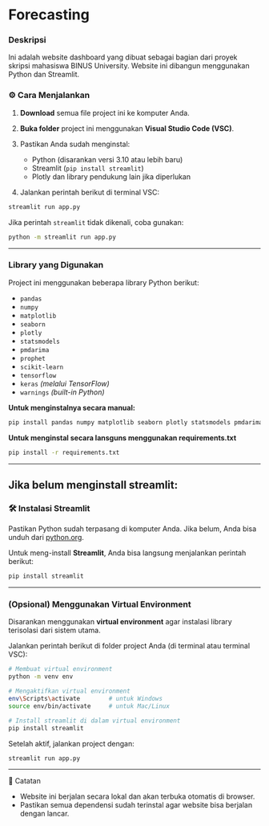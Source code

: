 # Forecasting
### Deskripsi

Ini adalah website dashboard yang dibuat sebagai bagian dari proyek skripsi mahasiswa BINUS University. Website ini dibangun menggunakan Python dan Streamlit.

### ⚙️ Cara Menjalankan

1. **Download** semua file project ini ke komputer Anda.

2. **Buka folder** project ini menggunakan **Visual Studio Code (VSC)**.

3. Pastikan Anda sudah menginstal:

   * Python (disarankan versi 3.10 atau lebih baru)
   * Streamlit (`pip install streamlit`)
   * Plotly dan library pendukung lain jika diperlukan

4. Jalankan perintah berikut di terminal VSC:

```bash
streamlit run app.py
```

Jika perintah `streamlit` tidak dikenali, coba gunakan:

```bash
python -m streamlit run app.py
```

---

###  Library yang Digunakan

Project ini menggunakan beberapa library Python berikut:

* `pandas`
* `numpy`
* `matplotlib`
* `seaborn`
* `plotly`
* `statsmodels`
* `pmdarima`
* `prophet`
* `scikit-learn`
* `tensorflow`
* `keras` *(melalui TensorFlow)*
* `warnings` *(built-in Python)*

**Untuk menginstalnya secara manual:**

```bash
pip install pandas numpy matplotlib seaborn plotly statsmodels pmdarima prophet scikit-learn tensorflow
```

**Untuk menginstal secara lansguns menggunakan requirements.txt**
```bash
pip install -r requirements.txt
```
--- 
Jika belum menginstall streamlit:
---

### 🛠️ Instalasi Streamlit

Pastikan Python sudah terpasang di komputer Anda. Jika belum, Anda bisa unduh dari [python.org](https://www.python.org/downloads/).

Untuk meng-install **Streamlit**, Anda bisa langsung menjalankan perintah berikut:

```bash
pip install streamlit
```

---

### (Opsional) Menggunakan Virtual Environment

Disarankan menggunakan **virtual environment** agar instalasi library terisolasi dari sistem utama.

Jalankan perintah berikut di folder project Anda (di terminal atau terminal VSC):

```bash
# Membuat virtual environment
python -m venv env

# Mengaktifkan virtual environment
env\Scripts\activate        # untuk Windows
source env/bin/activate     # untuk Mac/Linux

# Install streamlit di dalam virtual environment
pip install streamlit
```

Setelah aktif, jalankan project dengan:

```bash
streamlit run app.py
```

---


📝 Catatan
- Website ini berjalan secara lokal dan akan terbuka otomatis di browser.
- Pastikan semua dependensi sudah terinstal agar website bisa berjalan dengan lancar.
